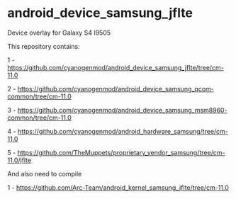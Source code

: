 android_device_samsung_jflte
===============================

Device overlay for Galaxy S4 I9505



This repository contains: 


1 - https://github.com/cyanogenmod/android_device_samsung_jflte/tree/cm-11.0

2 - https://github.com/cyanogenmod/android_device_samsung_qcom-common/tree/cm-11.0

3 - https://github.com/cyanogenmod/android_device_samsung_msm8960-common/tree/cm-11.0

4 - https://github.com/cyanogenmod/android_hardware_samsung/tree/cm-11.0

5 - https://github.com/TheMuppets/proprietary_vendor_samsung/tree/cm-11.0/jflte



And also need to compile


1 - https://github.com/Arc-Team/android_kernel_samsung_jflte/tree/cm-11.0
